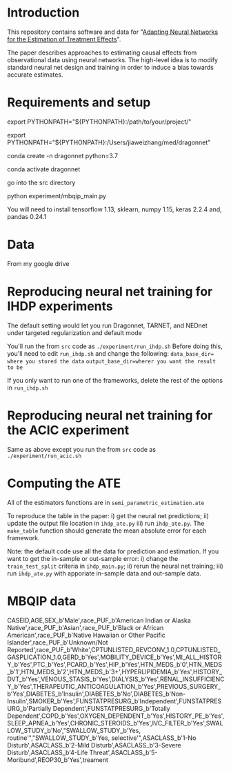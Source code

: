 # Introduction

This repository contains software and data for "[Adapting Neural Networks for the Estimation of Treatment Effects](https://arxiv.org/pdf/1906.02120.pdf)".

The paper describes approaches to estimating causal effects from observational data using neural networks. The high-level idea is to modify standard neural net design and training in order to induce a bias towards accurate estimates.

# Requirements and setup
export PYTHONPATH="${PYTHONPATH}:/path/to/your/project/" 

export PYTHONPATH="${PYTHONPATH}:/Users/jiaweizhang/med/dragonnet"

conda create -n dragonnet python=3.7 

conda activate dragonnet 

go into the src directory 

python experiment/mbqip_main.py

You will need to install tensorflow 1.13, sklearn, numpy 1.15, keras 2.2.4 and, pandas 0.24.1

# Data
From my google drive

# Reproducing neural net training for IHDP experiments
The default setting would let you run Dragonnet, TARNET, and NEDnet under targeted regularization and default mode

You'll run the from `src` code as 
`./experiment/run_ihdp.sh`
Before doing this, you'll need to edit `run_ihdp.sh` and change the following:
`data_base_dir= where you stored the data`
`output_base_dir=wherer you want the result to be`

If you only want to run one of the frameworks, delete the rest of the options in `run_ihdp.sh`

# Reproducing neural net training for the ACIC experiment
Same as above except you run the from `src` code as `./experiment/run_acic.sh`

# Computing the ATE
All of the estimators functions are in `semi_parametric_estimation.ate`

To reproduce the table in the paper: i) get the neural net predictions; ii) update the output file location in `ihdp_ate.py` iii) run `ihdp_ate.py`. The `make_table` function should generate the mean absolute error for each framework. 

Note: the default code use all the data for prediction and estimation. If you want to get the in-sample or out-sample error: i) change the `train_test_split` criteria in `ihdp_main.py`; ii) rerun the neural net training; iii) run `ihdp_ate.py` with apporiate in-sample data and out-sample data. 

# MBQIP data
CASEID,AGE,SEX_b'Male',race_PUF_b'American Indian or Alaska Native',race_PUF_b'Asian',race_PUF_b'Black or African American',race_PUF_b'Native Hawaiian or Other Pacific Islander',race_PUF_b'Unknown/Not Reported',race_PUF_b'White',CPTUNLISTED_REVCONV_1.0,CPTUNLISTED_GASPLICATION_1.0,GERD_b'Yes',MOBILITY_DEVICE_b'Yes',MI_ALL_HISTORY_b'Yes',PTC_b'Yes',PCARD_b'Yes',HIP_b'Yes',HTN_MEDS_b'0',HTN_MEDS_b'1',HTN_MEDS_b'2',HTN_MEDS_b'3+',HYPERLIPIDEMIA_b'Yes',HISTORY_DVT_b'Yes',VENOUS_STASIS_b'Yes',DIALYSIS_b'Yes',RENAL_INSUFFICIENCY_b'Yes',THERAPEUTIC_ANTICOAGULATION_b'Yes',PREVIOUS_SURGERY_b'Yes',DIABETES_b'Insulin',DIABETES_b'No',DIABETES_b'Non-Insulin',SMOKER_b'Yes',FUNSTATPRESURG_b'Independent',FUNSTATPRESURG_b'Partially Dependent',FUNSTATPRESURG_b'Totally Dependent',COPD_b'Yes',OXYGEN_DEPENDENT_b'Yes',HISTORY_PE_b'Yes',SLEEP_APNEA_b'Yes',CHRONIC_STEROIDS_b'Yes',IVC_FILTER_b'Yes',SWALLOW_STUDY_b'No',"SWALLOW_STUDY_b'Yes, routine'","SWALLOW_STUDY_b'Yes, selective'",ASACLASS_b'1-No Disturb',ASACLASS_b'2-Mild Disturb',ASACLASS_b'3-Severe Disturb',ASACLASS_b'4-Life Threat',ASACLASS_b'5-Moribund',REOP30_b'Yes',treament
